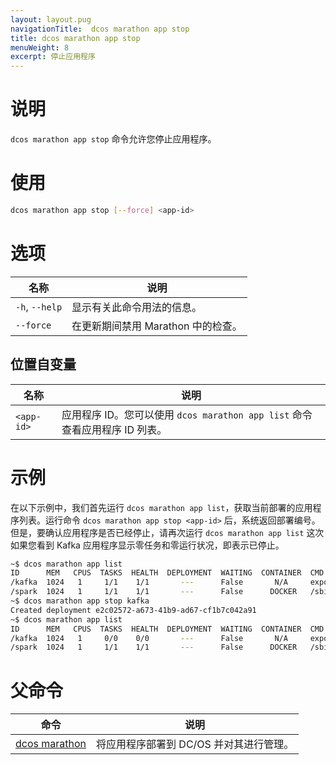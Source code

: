 ```yaml
---
layout: layout.pug
navigationTitle:  dcos marathon app stop
title: dcos marathon app stop
menuWeight: 8
excerpt: 停止应用程序
---
```



# 说明

`dcos marathon app stop` 命令允许您停止应用程序。

# 使用

```bash
dcos marathon app stop [--force] <app-id>
```

# 选项

| 名称 | 说明 |
|---------|-------------|
| `-h`, `--help` | 显示有关此命令用法的信息。 |
| `--force`   | 在更新期间禁用 Marathon 中的检查。|

## 位置自变量

| 名称 | 说明 |
|---------|-------------|
| `<app-id>`   | 应用程序 ID。您可以使用 `dcos marathon app list` 命令查看应用程序 ID 列表。|



# 示例

在以下示例中，我们首先运行 `dcos marathon app list`，获取当前部署的应用程序列表。运行命令 `dcos marathon app stop <app-id>` 后，系统返回部署编号。但是，要确认应用程序是否已经停止，请再次运行 `dcos marathon app list` 这次如果您看到 Kafka 应用程序显示零任务和零运行状况，即表示已停止。

```bash
~$ dcos marathon app list
ID      MEM   CPUS  TASKS  HEALTH  DEPLOYMENT  WAITING  CONTAINER  CMD
/kafka  1024   1     1/1    1/1       ---      False       N/A     export...
/spark  1024   1     1/1    1/1       ---      False      DOCKER   /sbin/init.sh
~$ dcos marathon app stop kafka
Created deployment e2c02572-a673-41b9-ad67-cf1b7c042a91
~$ dcos marathon app list
ID      MEM   CPUS  TASKS  HEALTH  DEPLOYMENT  WAITING  CONTAINER  CMD
/kafka  1024   1     0/0    0/0       ---      False       N/A     export...
/spark  1024   1     1/1    1/1       ---      False      DOCKER   /sbin/init.sh
```

# 父命令

| 命令 | 说明 |
|---------|-------------|
| [dcos marathon](/mesosphere/dcos/cn/2.1/cli/command-reference/dcos-marathon/) | 将应用程序部署到 DC/OS 并对其进行管理。 |
